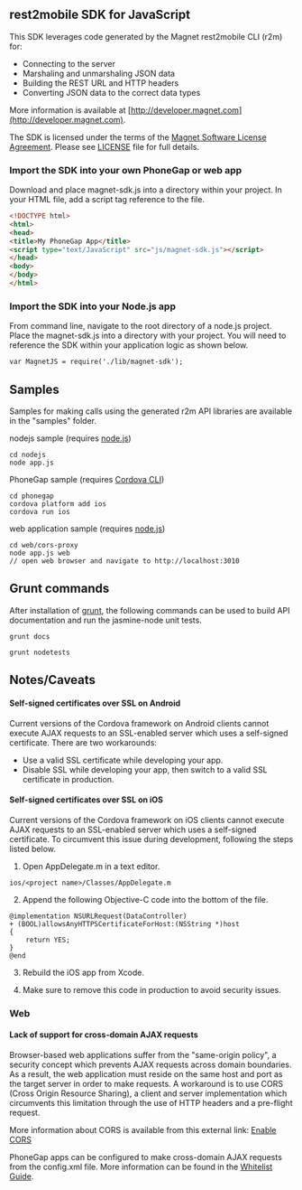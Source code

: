 ## rest2mobile SDK for JavaScript

This SDK leverages code generated by the Magnet rest2mobile CLI (r2m) for:

*   Connecting to the server
*   Marshaling and unmarshaling JSON data
*   Building the REST URL and HTTP headers
*   Converting JSON data to the correct data types

More information is available at [http://developer.magnet.com](http://developer.magnet.com).

The SDK is licensed under the terms of the [Magnet Software License Agreement](http://www.magnet.com/resources/tos.html).  Please see [LICENSE](https://github.com/magnetsystems/magnet-sdk-javascript/blob/master/LICENSE) file for full details.

### Import the SDK into your own PhoneGap or web app

Download and place magnet-sdk.js into a directory within your project. In your HTML file, add a script tag reference to the file.

```html
<!DOCTYPE html>
<html>
<head>
<title>My PhoneGap App</title>
<script type="text/JavaScript" src="js/magnet-sdk.js"></script>
</head>
<body>
</body>
</html>
```

### Import the SDK into your Node.js app

From command line, navigate to the root directory of a node.js project. Place the magnet-sdk.js into a directory with your project. You will need to reference the SDK within your application logic as shown below.

```
var MagnetJS = require('./lib/magnet-sdk');
```

## Samples

Samples for making calls using the generated r2m API libraries are available in the "samples" folder.

nodejs sample (requires [node.js](http://nodejs.org))

```
cd nodejs
node app.js
```

PhoneGap sample (requires [Cordova CLI](http://phonegap.com/install/))

```
cd phonegap
cordova platform add ios
cordova run ios
```

web application sample (requires [node.js](http://nodejs.org))

```
cd web/cors-proxy
node app.js web
// open web browser and navigate to http://localhost:3010
```

## Grunt commands

After installation of [grunt](http://gruntjs.com), the following commands can be used to build API documentation and run the jasmine-node unit tests.

```
grunt docs
```

```
grunt nodetests
```

## Notes/Caveats

#### Self-signed certificates over SSL on Android

Current versions of the Cordova framework on Android clients cannot execute AJAX requests to an SSL-enabled server which uses a self-signed certificate. There are two workarounds:

* Use a valid SSL certificate while developing your app.
* Disable SSL while developing your app, then switch to a valid SSL certificate in production.


#### Self-signed certificates over SSL on iOS

Current versions of the Cordova framework on iOS clients cannot execute AJAX requests to an SSL-enabled server which uses a self-signed certificate. To circumvent this issue during development, following the steps listed below.

1. Open AppDelegate.m in a text editor.

```
ios/<project name>/Classes/AppDelegate.m
```

2. Append the following Objective-C code into the bottom of the file.

```
@implementation NSURLRequest(DataController)
+ (BOOL)allowsAnyHTTPSCertificateForHost:(NSString *)host
{
    return YES;
}
@end
```

3. Rebuild the iOS app from Xcode.

4. Make sure to remove this code in production to avoid security issues.

### Web

#### Lack of support for cross-domain AJAX requests

Browser-based web applications suffer from the "same-origin policy", a security concept which prevents AJAX requests across domain boundaries. As a result, the web application must reside on the same host and port as the target server in order to make requests. A workaround is to use CORS (Cross Origin Resource Sharing), a client and server implementation which circumvents this limitation through the use of HTTP headers and a pre-flight request.

More information about CORS is available from this external link:
[Enable CORS](http://enable-cors.org/)

PhoneGap apps can be configured to make cross-domain AJAX requests from the config.xml file. More information can be found in the [Whitelist Guide](http://docs.phonegap.com/en/3.5.0/guide_appdev_whitelist_index.md.html#Whitelist%20Guide).

